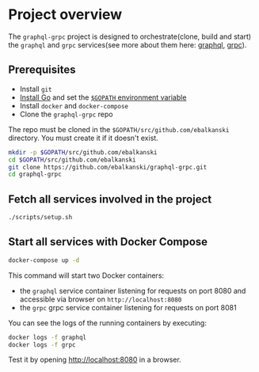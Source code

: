 # Project overview

The `graphql-grpc` project is designed to orchestrate(clone, build and start) 
the `graphql` and `grpc` services(see more about them here: [graphql](https://github.com/ebalkanski/graphql),
[grpc](https://github.com/ebalkanski/grpc)).

## Prerequisites

* Install `git`
* [Install Go](https://golang.org/doc/install) and set the
  [`$GOPATH` environment variable](https://github.com/golang/go/wiki/SettingGOPATH)
* Install `docker` and `docker-compose`
* Clone the `graphql-grpc` repo

The repo must be cloned in the `$GOPATH/src/github.com/ebalkanski` directory.
You must create it if it doesn't exist.

```bash
mkdir -p $GOPATH/src/github.com/ebalkanski
cd $GOPATH/src/github.com/ebalkanski
git clone https://github.com/ebalkanski/graphql-grpc.git
cd graphql-grpc
```

## Fetch all services involved in the project
```bash
./scripts/setup.sh
```

## Start all services with Docker Compose
```bash
docker-compose up -d
```

This command will start two Docker containers:
- the `graphql` service container listening
  for requests on port 8080 and accessible via browser on `http://localhost:8080`
- the `grpc` grpc service container listening for requests on port 8081

You can see the logs of the running containers by executing:
```bash
docker logs -f graphql
docker logs -f grpc
```

Test it by opening [http://localhost:8080](http://localhost:8080) in a browser.